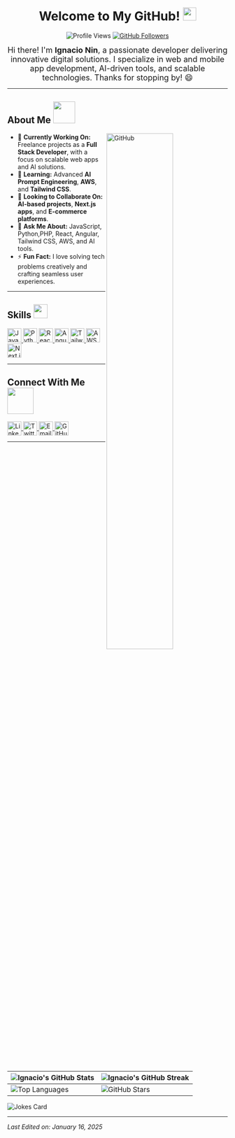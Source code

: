 <h1 align="center">Welcome to My GitHub! <img src="https://raw.githubusercontent.com/MartinHeinz/MartinHeinz/master/wave.gif" width="30px"></h1>

<p align="center">
  <img src="https://visitor-badge.glitch.me/badge?page_id=IgnacioNinMailhoss.IgnacioNinMailhoss" alt="Profile Views">
  <a href="https://github.com/IgnacioNinMailhoss">
    <img src="https://img.shields.io/github/followers/IgnacioNinMailhoss?label=Follow&style=social" alt="GitHub Followers">
  </a>
</p>

<div align="center" style="font-size: 18px;"> 
Hi there! I'm <b>Ignacio Nin</b>, a passionate developer delivering innovative digital solutions. I specialize in web and mobile app development, AI-driven tools, and scalable technologies. Thanks for stopping by! 😄
</div>

---

<h2>About Me <img src="https://media0.giphy.com/media/KDDpcKigbfFpnejZs6/giphy.gif?cid=ecf05e47oy6f4zjs8g1qoiystc56cu7r9tb8a1fe76e05oty&rid=giphy.gif" width="50px"></h2>

<img width="55%" align="right" alt="GitHub" src="https://raw.githubusercontent.com/onimur/.github/master/.resources/git-header.svg" />

- 🔭 **Currently Working On:** Freelance projects as a **Full Stack Developer**, with a focus on scalable web apps and AI solutions.  
- 🌱 **Learning:** Advanced **AI Prompt Engineering**, **AWS**, and **Tailwind CSS**.  
- 👯 **Looking to Collaborate On:** **AI-based projects**, **Next.js apps**, and **E-commerce platforms**.  
- 💬 **Ask Me About:** JavaScript, Python,PHP, React, Angular, Tailwind CSS, AWS, and AI tools.  
- ⚡ **Fun Fact:** I love solving tech problems creatively and crafting seamless user experiences.  

---

<h2>Skills <img src="https://media2.giphy.com/media/QssGEmpkyEOhBCb7e1/giphy.gif?cid=ecf05e47a0n3gi1bfqntqmob8g9aid1oyj2wr3ds3mg700bl&rid=giphy.gif" width="32px"></h2>

<div>
  <a href="https://github.com/IgnacioNinMailhoss?tab=repositories&q=&type=&language=javascript&sort="> 
    <img width="32px" src="https://raw.githubusercontent.com/rahulbanerjee26/githubAboutMeGenerator/main/icons/javascript.svg" alt="JavaScript">
  </a>
  <a href="https://github.com/IgnacioNinMailhoss?tab=repositories&q=&type=&language=python&sort="> 
    <img width="32px" src="https://raw.githubusercontent.com/rahulbanerjee26/githubAboutMeGenerator/main/icons/python.svg" alt="Python">
  </a>
  <a href="https://github.com/IgnacioNinMailhoss?tab=repositories&q=&type=&language=reactjs&sort="> 
    <img width="32px" src="https://raw.githubusercontent.com/rahulbanerjee26/githubAboutMeGenerator/main/icons/reactjs.svg" alt="React">
  </a>
  <a href="https://github.com/IgnacioNinMailhoss?tab=repositories&q=&type=&language=angularjs&sort="> 
    <img width="32px" src="https://raw.githubusercontent.com/rahulbanerjee26/githubAboutMeGenerator/main/icons/angularjs.svg" alt="Angular">
  </a>
  <a href="https://github.com/IgnacioNinMailhoss?tab=repositories&q=&type=&language=tailwindcss&sort="> 
    <img width="32px" src="https://raw.githubusercontent.com/rahulbanerjee26/githubAboutMeGenerator/main/icons/tailwindcss.svg" alt="Tailwind CSS Logo">

  </a>
  <a href="https://github.com/IgnacioNinMailhoss?tab=repositories&q=&type=&language=aws&sort="> 
    <img width="32px" src="https://raw.githubusercontent.com/rahulbanerjee26/githubAboutMeGenerator/main/icons/aws.svg" alt="AWS">
  </a>
  <a href="https://github.com/IgnacioNinMailhoss?tab=repositories&q=&type=&language=nextjs&sort="> 
    <img width="32px" src="https://raw.githubusercontent.com/rahulbanerjee26/githubAboutMeGenerator/main/icons/nextjs.svg" alt="Next.js">
  </a>
</div>

---

<h2>Connect With Me <img src="https://raw.githubusercontent.com/ShahriarShafin/ShahriarShafin/main/Assets/handshake.gif" width="60px"></h2>

<p>
  <a href="https://www.linkedin.com/in/ignacioninmailhoss/"> 
    <img width="32px" align="center" src="https://raw.githubusercontent.com/rahulbanerjee26/githubAboutMeGenerator/main/icons/linked-in-alt.svg" alt="LinkedIn">
  </a>
  <a href="https://twitter.com/IgnacioNin"> 
    <img width="32px" align="center" src="https://raw.githubusercontent.com/rahulbanerjee26/githubAboutMeGenerator/main/icons/twitter.svg" alt="Twitter">
  </a>
  <a href="mailto:ignacio.nin@mailhoss.com"> 
    <img width="32px" align="center" src="https://raw.githubusercontent.com/rahulbanerjee26/githubAboutMeGenerator/main/icons/gmail.svg" alt="Email">
  </a>
  <a href="https://www.github.com/IgnacioNinMailhoss"> 
    <img width="32px" align="center" src="https://raw.githubusercontent.com/rahulbanerjee26/githubAboutMeGenerator/main/icons/github.svg" alt="GitHub">
  </a>
</p>

---

| ![Ignacio's GitHub Stats](https://github-readme-stats.vercel.app/api?username=IgnacioNinMailhoss&show_icons=true&theme=tokyonight) | ![Ignacio's GitHub Streak](https://github-readme-streak-stats.herokuapp.com/?user=IgnacioNinMailhoss&theme=tokyonight) |
| --- | --- |
| ![Top Languages](https://github-readme-stats.vercel.app/api/top-langs/?username=IgnacioNinMailhoss&theme=tokyonight) | ![GitHub Stars](https://github-readme-stats.vercel.app/api?username=IgnacioNinMailhoss&show_icons=true&locale=en&count_private=true&hide_rank=true&custom_title=My%20GitHub%20Stats&disable_animations=true&theme=tokyonight) |

![Jokes Card](https://readme-jokes.vercel.app/api?theme=tokyonight)

---

_Last Edited on: January 16, 2025_
